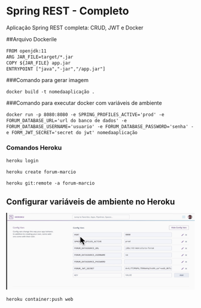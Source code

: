 # Spring REST - Completo
Aplicação Spring REST completa: CRUD, JWT e Docker

##Arquivo Dockerile
```
FROM openjdk:11
ARG JAR_FILE=target/*.jar
COPY ${JAR_FILE} app.jar
ENTRYPOINT ["java","-jar","/app.jar"]
```

###Comando para gerar imagem
```
docker build -t nomedaaplicação .
```

###Comando para executar docker com variáveis de ambiente
```
docker run -p 8080:8080 -e SPRING_PROFILES_ACTIVE='prod' -e FORUM_DATABASE_URL='url do banco de dados' -e 
FORUM_DATABASE_USERNAME='usuario' -e FORUM_DATABASE_PASSWORD='senha' -e FORM_JWT_SECRET='secret do jwt' nomedaaplicação
```

### Comandos Heroku
```
heroku login
```
```
heroku create forum-marcio
```
```
heroku git:remote -a forum-marcio
```
## Configurar variáveis de ambiente no Heroku
![img.png](img.png)

```
heroku container:push web
```